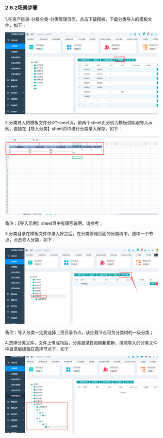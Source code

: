 ### 2.6.2场景步骤

1.在资产目录-分级分类-分类管理页面，点击下载模板，下载分类导入的模板文件，如下：

![image-20210507102049493](2.6.2%E5%9C%BA%E6%99%AF%E6%AD%A5%E9%AA%A4.assets/image-20210507102049493.png)

2.分类导入的模板文件分3个sheet页，前两个sheet页分别为模板说明跟导入示例，直接在【导入分类】sheet页中进行分类录入保存，如下：

![image-20210507102616205](2.6.2%E5%9C%BA%E6%99%AF%E6%AD%A5%E9%AA%A4.assets/image-20210507102616205.png)

备注：【导入示例】sheet页中有填写说明，请参考；

3.分类目录在模板文件中录入好之后，在分类管理页面的分类树中，选中一个节点，点击导入分类，如下：

![image-20210507102817092](2.6.2%E5%9C%BA%E6%99%AF%E6%AD%A5%E9%AA%A4.assets/image-20210507102817092.png)

备注：导入分类一定要选择上层目录节点，该挂载节点可为分类树的一级分类；

4.选择分类文件，文件上传成功后，分类目录自动刷新更新，按照导入的分类文件中目录层级挂在选择节点下，如下：

![image-20210507102915082](2.6.2%E5%9C%BA%E6%99%AF%E6%AD%A5%E9%AA%A4.assets/image-20210507102915082.png)